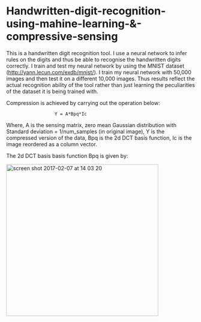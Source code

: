 # Handwritten-digit-recognition-using-mahine-learning-&-compressive-sensing


This is a handwritten digit recognition tool. I use a neural network to infer rules on the digits and thus be able to recognise the handwritten digits correctly. I train and test my neural network by using the MNIST dataset (http://yann.lecun.com/exdb/mnist/). I train my neural network with 50,000 images and then test it on a different 10,000 images. Thus results reflect the actual recognition ability of the tool rather than just learning the peculiarities of the dataset it is being trained with.


Compression is achieved by carrying out the operation below:

                      Y = A*Bpq*Ic

Where,
A is the sensing matrix, zero mean Gaussian distribution with Standard deviation = 1/num_samples (in original image),
Y is the compressed version of the data,
Bpq is the 2d DCT basis function,
Ic is the image reordered as a column vector.

The 2d DCT basis basis function Bpq is given by:


<img width="405" alt="screen shot 2017-02-07 at 14 03 20" src="https://cloud.githubusercontent.com/assets/18538034/22853823/b88cdcf8-f057-11e6-9dde-8c029c53f3b6.png">

